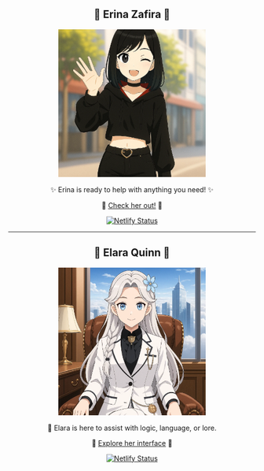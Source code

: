 <h2 align="center">🌸 Erina Zafira 🌸</h2>

<p align="center">
  <img src="https://raw.githubusercontent.com/DxrRin/ai_source/refs/heads/Erina_Zafira/image/erina_avatar.webp" alt="Erina Zafira Avatar" width="300"/>
</p>

<div align="center">

✨ Erina is ready to help with anything you need! ✨  

💬 <a href="https://erinazafira.netlify.app" target="_blank" rel="noopener noreferrer">Check her out!</a> 🌟  

[![Netlify Status](https://api.netlify.com/api/v1/badges/17594d0a-614a-45ec-b83e-a9510efb3da7/deploy-status)](https://app.netlify.com/projects/erinazafira/deploys)

</div>

---

<h2 align="center">🌌 Elara Quinn 🌌</h2>

<p align="center">
  <img src="https://raw.githubusercontent.com/DxrRin/ai_source/refs/heads/Elara_Quinn/image/elara_avatar.webp" alt="Elara Quinn Avatar" width="300"/>
</p>

<div align="center">

🧠 Elara is here to assist with logic, language, or lore.  

💫 <a href="https://elaraquinn.netlify.app" target="_blank" rel="noopener noreferrer">Explore her interface</a> 🚀  

[![Netlify Status](https://api.netlify.com/api/v1/badges/28ca089d-496c-4e23-88b0-78cdf8eaac67/deploy-status)](https://app.netlify.com/projects/elaraquinn/deploys)

</div>
